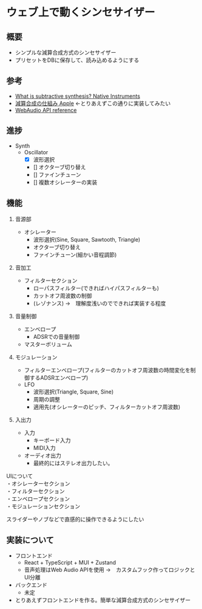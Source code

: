 
# ウェブ上で動くシンセサイザー
## 概要
- シンプルな減算合成方式のシンセサイザー
- プリセットをDBに保存して、読み込めるようにする

## 参考  
* [What is subtractive synthesis? Native Instruments](https://blog.native-instruments.com/subtractive-synthesis/)  
* [減算合成の仕組み Apple](https://support.apple.com/ja-jp/guide/logicpro/lgsife41a22f/11.1/mac/14.6) ←とりあえずこの通りに実装してみたい
* [WebAudio API reference](https://developer.mozilla.org/ja/docs/Web/API/Web_Audio_API/Using_Web_Audio_API)

## 進捗
- Synth
    - Oscillator
        - [x] 波形選択
        - [] オクターブ切り替え
        - [] ファインチューン
        - [] 複数オシレーターの実装
## 機能
1. 音源部
   - オシレーター  
        - 波形選択(Sine, Square, Sawtooth, Triangle)  
        - オクターブ切り替え  
        - ファインチューン(細かい音程調節)  
        
3. 音加工  
    - フィルターセクション  
        - ローパスフィルター(できればハイパスフィルターも)
        - カットオフ周波数の制御  
        - (レゾナンス) ->　理解度浅いのでできれば実装する程度  
4. 音量制御  
    - エンベロープ  
        - ADSRでの音量制御  
    - マスターボリューム  
5. モジュレーション  
    - フィルターエンベロープ(フィルターのカットオフ周波数の時間変化を制御するADSRエンベロープ)  
    - LFO  
        - 波形選択(Triangle, Square, Sine)  
        - 周期の調整  
        - 適用先(オシレーターのピッチ、フィルターカットオフ周波数)  
6. 入出力  
    - 入力  
        - キーボード入力  
        - MIDI入力  
    - オーディオ出力  
        - 最終的にはステレオ出力したい。  


UIについて  
・オシレーターセクション  
・フィルターセクション  
・エンベロープセクション  
・モジュレーションセクション  

スライダーやノブなどで直感的に操作できるようにしたい  

## 実装について  
- フロントエンド  
  - React + TypeScript + MUI + Zustand  
  - 音声処理はWeb Audio APIを使用  ->　カスタムフック作ってロジックとUI分離
- バックエンド  
  - 未定  
- とりあえずフロントエンドを作る。簡単な減算合成方式のシンセサイザー  

